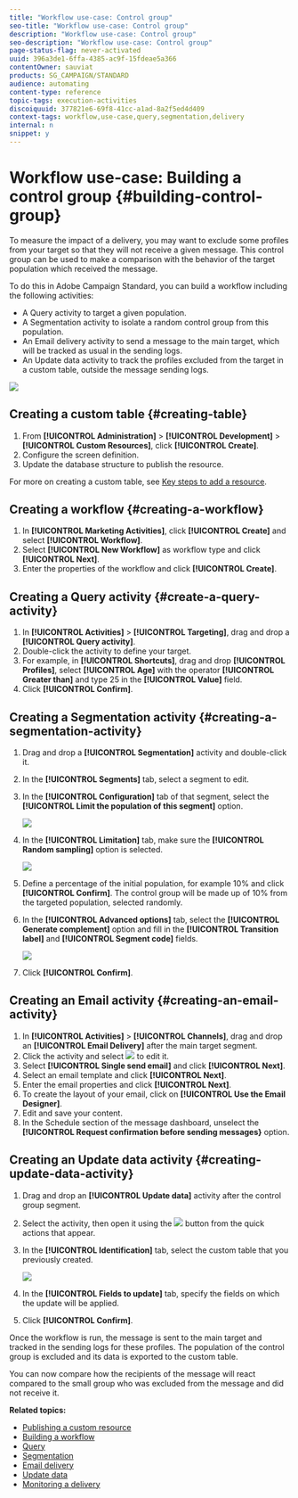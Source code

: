 ```yaml
---
title: "Workflow use-case: Control group"
seo-title: "Workflow use-case: Control group"
description: "Workflow use-case: Control group"
seo-description: "Workflow use-case: Control group"
page-status-flag: never-activated
uuid: 396a3de1-6ffa-4385-ac9f-15fdeae5a366
contentOwner: sauviat
products: SG_CAMPAIGN/STANDARD
audience: automating
content-type: reference
topic-tags: execution-activities
discoiquuid: 377821e6-69f8-41cc-a1ad-8a2f5ed4d409
context-tags: workflow,use-case,query,segmentation,delivery 
internal: n
snippet: y
---
```


# Workflow use-case: Building a control group {#building-control-group}

To measure the impact of a delivery, you may want to exclude some profiles from your target so that they will not receive a given message. This control group can be used to make a comparison with the behavior of the target population which received the message.

To do this in Adobe Campaign Standard, you can build a workflow including the following activities:
* A Query activity to target a given population.
* A Segmentation activity to isolate a random control group from this population.
* An Email delivery activity to send a message to the main target, which will be tracked as usual in the sending logs.
* An Update data activity to track the profiles excluded from the target in a custom table, outside the message sending logs.

![](assets/wkf_control-group.png)

## Creating a custom table {#creating-table}

1. From **[!UICONTROL Administration]** > **[!UICONTROL Development]** > **[!UICONTROL Custom Resources]**, click **[!UICONTROL Create]**.
1. Configure the screen definition.
2. Update the database structure to publish the resource.

For more on creating a custom table, see [Key steps to add a resource](../../developing/using/key-steps-to-add-a-resource.md).

## Creating a workflow {#creating-a-workflow}

1. In **[!UICONTROL Marketing Activities]**, click **[!UICONTROL Create]** and select **[!UICONTROL Workflow]**.
1. Select **[!UICONTROL New Workflow]** as workflow type and click **[!UICONTROL Next]**.
1. Enter the properties of the workflow and click **[!UICONTROL Create]**.

## Creating a Query activity {#create-a-query-activity}

1. In **[!UICONTROL Activities]** > **[!UICONTROL Targeting]**, drag and drop a **[!UICONTROL Query activity]**.
1. Double-click the activity to define your target.
1. For example, in **[!UICONTROL Shortcuts]**, drag and drop **[!UICONTROL Profiles]**, select **[!UICONTROL Age]** with the operator **[!UICONTROL Greater than]** and type 25 in the **[!UICONTROL Value]** field.
1. Click **[!UICONTROL Confirm]**.

## Creating a Segmentation activity {#creating-a-segmentation-activity}

1. Drag and drop a **[!UICONTROL Segmentation]** activity and double-click it.
1. In the **[!UICONTROL Segments]** tab, select a segment to edit.
1. In the **[!UICONTROL Configuration]** tab of that segment, select the **[!UICONTROL Limit the population of this segment]** option.

    ![](assets/wkf_control-segment-configuration.png)

1. In the **[!UICONTROL Limitation]** tab, make sure the **[!UICONTROL Random sampling]** option is selected.

    ![](assets/wkf_control-segment-limitation.png)

1. Define a percentage of the initial population, for example 10% and click **[!UICONTROL Confirm]**. The control group will be made up of 10% from the targeted population, selected randomly.
1. In the **[!UICONTROL Advanced options]** tab, select the **[!UICONTROL Generate complement]** option and fill in the **[!UICONTROL Transition label]** and **[!UICONTROL Segment code]** fields.

    ![](assets/wkf_control-segment-advanced.png)

1. Click **[!UICONTROL Confirm]**.

## Creating an Email activity {#creating-an-email-activity}

1. In **[!UICONTROL Activities]** > **[!UICONTROL Channels]**, drag and drop an **[!UICONTROL Email Delivery]** after the main target segment.
1. Click the activity and select ![](assets/edit_darkgrey-24px.png) to edit it.
1. Select **[!UICONTROL Single send email]** and click **[!UICONTROL Next]**.
1. Select an email template and click **[!UICONTROL Next]**.
1. Enter the email properties and click **[!UICONTROL Next]**.
1. To create the layout of your email, click on **[!UICONTROL Use the Email Designer]**.
1. Edit and save your content.
1. In the Schedule section of the message dashboard, unselect the **[!UICONTROL Request confirmation before sending messages}** option.

## Creating an Update data activity {#creating-update-data-activity}

1. Drag and drop an **[!UICONTROL Update data]** activity after the control group segment.
1. Select the activity, then open it using the ![](assets/edit_darkgrey-24px.png) button from the quick actions that appear.
1. In the **[!UICONTROL Identification]** tab, select the custom table that you previously created.

    ![](assets/wkf_control-update-identification.png)

1. In the **[!UICONTROL Fields to update]** tab, specify the fields on which the update will be applied.
1. Click **[!UICONTROL Confirm]**.

Once the workflow is run, the message is sent to the main target and tracked in the sending logs for these profiles. The population of the control group is excluded and its data is exported to the custom table.

You can now compare how the recipients of the message will react compared to the small group who was excluded from the message and did not receive it.

**Related topics:**

* [Publishing a custom resource](../../developing/using/updating-the-database-structure.md#publishing-a-custom-resource)
* [Building a workflow](../../automating/using/building-a-workflow.md)
* [Query](../../automating/using/query.md)
* [Segmentation](../../automating/using/segmentation.md)
* [Email delivery](../../automating/using/email-delivery.md)
* [Update data](../../automating/using/update-data.md)
* [Monitoring a delivery](../../asending/using/monitoring-a-delivery.md)